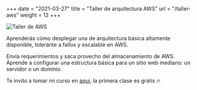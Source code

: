 +++
date = "2021-03-27"
title = "Taller de arquitectura AWS"
url = "/taller-aws"
weight = 12
+++

![Taller de AWS](../images/talleraws.png)

Aprenderás cómo desplegar una de arquitectura básica altamente disponible, tolerante a fallos y escalable en AWS.

<!--more-->

Envía requerimientos y saca provecho del almacenamiento de AWS. Aprende a configurar una estructura básica para un sitio web mediano: un servidor o un dominio.

Te invito a tomar mi curso en [aquí](https://ed.team/cursos/arquitectura-aws), la primera clase es gratis 🔥